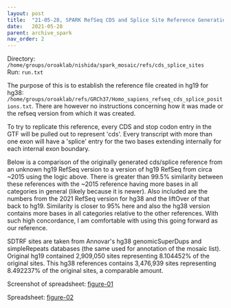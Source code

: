 ```yaml
---
layout: post
title:  "21-05-28, SPARK RefSeq CDS and Splice Site Reference Generation"
date:   2021-05-28
parent: archive_spark
nav_order: 2
---
```


Directory: `/home/groups/oroaklab/nishida/spark_mosaic/refs/cds_splice_sites`
<br>Run: `run.txt`

The purpose of this is to establish the reference file created in hg19 for hg38: `/home/groups/oroaklab/refs/GRCh37/Homo_sapiens_refseq_cds_splice_positions.txt`. There are however no instructions concerning how it was made or the refseq version from which it was created.

To try to replicate this reference, every CDS and stop codon entry in the GTF will be pulled out to represent 'cds'. Every transcript with more than one exon will have a 'splice' entry for the two bases extending internally for each internal exon boundary.

Below is a comparison of the originally generated cds/splice reference from an unknown hg19 RefSeq version to a version of hg19 RefSeq from circa ~2015 using the logic above. There is greater than 99.5% similarity between these references with the ~2015 reference having more bases in all categories in general (likely because it is newer). Also included are the numbers from the 2021 RefSeq version for hg38 and the liftOver of that back to hg19. Similarity is closer to 95% here and also the hg38 version contains more bases in all categories relative to the other references. With such high concordance, I am comfortable with using this going forward as our reference.

SDTRF sites are taken from Annovar's hg38 genomicSuperDups and simpleRepeats databases (the same used for annotation of the mosaic list). Original hg19 contained 2,909,050 sites representing 8.104452% of the original sites. This hg38 references contains 3,476,939 sites representing 8.492237% of the original sites, a comparable amount.

Screenshot of spreadsheet: [figure-01]

Spreadsheet: [figure-02]

[figure-01]: https://www.dropbox.com/home/SPARK%20Mosaics/linked_files?preview=blog_SPARK_refseqCdsSplice_compare.png
[figure-02]: https://www.dropbox.com/home/SPARK%20Mosaics/linked_files?preview=SPARK_refseqCdsSplice_compare.xlsx
